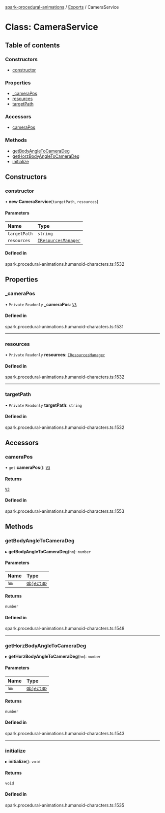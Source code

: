 [spark-procedural-animations](../README.md) / [Exports](../modules.md) / CameraService

# Class: CameraService

## Table of contents

### Constructors

- [constructor](CameraService.md#constructor)

### Properties

- [\_cameraPos](CameraService.md#_camerapos)
- [resources](CameraService.md#resources)
- [targetPath](CameraService.md#targetpath)

### Accessors

- [cameraPos](CameraService.md#camerapos)

### Methods

- [getBodyAngleToCameraDeg](CameraService.md#getbodyangletocameradeg)
- [getHorzBodyAngleToCameraDeg](CameraService.md#gethorzbodyangletocameradeg)
- [initialize](CameraService.md#initialize)

## Constructors

### constructor

• **new CameraService**(`targetPath`, `resources`)

#### Parameters

| Name | Type |
| :------ | :------ |
| `targetPath` | `string` |
| `resources` | [`IResourcesManager`](../interfaces/IResourcesManager.md) |

#### Defined in

spark.procedural-animations.humanoid-characters.ts:1532

## Properties

### \_cameraPos

• `Private` `Readonly` **\_cameraPos**: [`V3`](V3.md)

#### Defined in

spark.procedural-animations.humanoid-characters.ts:1531

___

### resources

• `Private` `Readonly` **resources**: [`IResourcesManager`](../interfaces/IResourcesManager.md)

#### Defined in

spark.procedural-animations.humanoid-characters.ts:1532

___

### targetPath

• `Private` `Readonly` **targetPath**: `string`

#### Defined in

spark.procedural-animations.humanoid-characters.ts:1532

## Accessors

### cameraPos

• `get` **cameraPos**(): [`V3`](V3.md)

#### Returns

[`V3`](V3.md)

#### Defined in

spark.procedural-animations.humanoid-characters.ts:1553

## Methods

### getBodyAngleToCameraDeg

▸ **getBodyAngleToCameraDeg**(`hm`): `number`

#### Parameters

| Name | Type |
| :------ | :------ |
| `hm` | [`Object3D`](Object3D.md) |

#### Returns

`number`

#### Defined in

spark.procedural-animations.humanoid-characters.ts:1548

___

### getHorzBodyAngleToCameraDeg

▸ **getHorzBodyAngleToCameraDeg**(`hm`): `number`

#### Parameters

| Name | Type |
| :------ | :------ |
| `hm` | [`Object3D`](Object3D.md) |

#### Returns

`number`

#### Defined in

spark.procedural-animations.humanoid-characters.ts:1543

___

### initialize

▸ **initialize**(): `void`

#### Returns

`void`

#### Defined in

spark.procedural-animations.humanoid-characters.ts:1535
